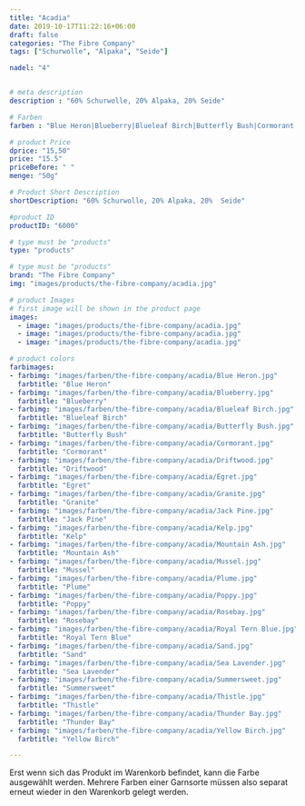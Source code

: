```yaml
---
title: "Acadia"
date: 2019-10-17T11:22:16+06:00
draft: false
categories: "The Fibre Company"
tags: ["Schurwolle", "Alpaka", "Seide"]

nadel: "4"	


# meta description
description : "60% Schurwolle, 20% Alpaka, 20% Seide"

# Farben
farben : "Blue Heron|Blueberry|Blueleaf Birch|Butterfly Bush|Cormorant|Driftwood|Egret|Granite|Jack Pine|Kelp|Mountain Ash|Mussel|Plume|Poppy|Rosebay|Royal Tern Blue|Sand|Sea Lavender|Summersweet|Thistle|Thunder Bay|Yellow Birch"

# product Price
dprice: "15,50"
price: "15.5"
priceBefore: " "
menge: "50g"

# Product Short Description
shortDescription: "60% Schurwolle, 20% Alpaka, 20%  Seide"

#product ID
productID: "6000"

# type must be "products"
type: "products"

# type must be "products"
brand: "The Fibre Company"
img: "images/products/the-fibre-company/acadia.jpg"   

# product Images
# first image will be shown in the product page
images:
  - image: "images/products/the-fibre-company/acadia.jpg"
  - image: "images/products/the-fibre-company/acadia.jpg"
  - image: "images/products/the-fibre-company/acadia.jpg"

# product colors
farbimages:
- farbimg: "images/farben/the-fibre-company/acadia/Blue Heron.jpg"	
  farbtitle: "Blue Heron"
- farbimg: "images/farben/the-fibre-company/acadia/Blueberry.jpg"	
  farbtitle: "Blueberry"
- farbimg: "images/farben/the-fibre-company/acadia/Blueleaf Birch.jpg"	
  farbtitle: "Blueleaf Birch"
- farbimg: "images/farben/the-fibre-company/acadia/Butterfly Bush.jpg"	
  farbtitle: "Butterfly Bush"
- farbimg: "images/farben/the-fibre-company/acadia/Cormorant.jpg"	
  farbtitle: "Cormorant"
- farbimg: "images/farben/the-fibre-company/acadia/Driftwood.jpg"	
  farbtitle: "Driftwood"
- farbimg: "images/farben/the-fibre-company/acadia/Egret.jpg"	
  farbtitle: "Egret"
- farbimg: "images/farben/the-fibre-company/acadia/Granite.jpg"	
  farbtitle: "Granite"
- farbimg: "images/farben/the-fibre-company/acadia/Jack Pine.jpg"	
  farbtitle: "Jack Pine"
- farbimg: "images/farben/the-fibre-company/acadia/Kelp.jpg"	
  farbtitle: "Kelp"
- farbimg: "images/farben/the-fibre-company/acadia/Mountain Ash.jpg"	
  farbtitle: "Mountain Ash"
- farbimg: "images/farben/the-fibre-company/acadia/Mussel.jpg"	
  farbtitle: "Mussel"
- farbimg: "images/farben/the-fibre-company/acadia/Plume.jpg"	
  farbtitle: "Plume"
- farbimg: "images/farben/the-fibre-company/acadia/Poppy.jpg"	
  farbtitle: "Poppy"
- farbimg: "images/farben/the-fibre-company/acadia/Rosebay.jpg"	
  farbtitle: "Rosebay"
- farbimg: "images/farben/the-fibre-company/acadia/Royal Tern Blue.jpg"	
  farbtitle: "Royal Tern Blue"
- farbimg: "images/farben/the-fibre-company/acadia/Sand.jpg"	
  farbtitle: "Sand"
- farbimg: "images/farben/the-fibre-company/acadia/Sea Lavender.jpg"	
  farbtitle: "Sea Lavender"
- farbimg: "images/farben/the-fibre-company/acadia/Summersweet.jpg"	
  farbtitle: "Summersweet"
- farbimg: "images/farben/the-fibre-company/acadia/Thistle.jpg"	
  farbtitle: "Thistle"
- farbimg: "images/farben/the-fibre-company/acadia/Thunder Bay.jpg"	
  farbtitle: "Thunder Bay"
- farbimg: "images/farben/the-fibre-company/acadia/Yellow Birch.jpg"	
  farbtitle: "Yellow Birch"

---
```


Erst wenn sich das Produkt im Warenkorb befindet, kann die Farbe ausgewählt werden.
Mehrere Farben einer Garnsorte müssen also separat erneut wieder in den Warenkorb gelegt werden.
